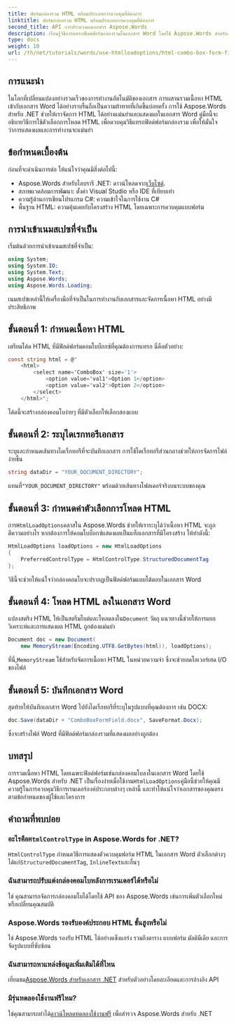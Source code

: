 ```yaml
---
title: ฟอร์มกล่องรวม HTML พร้อมประเภทการควบคุมที่ต้องการ
linktitle: ฟอร์มกล่องรวม HTML พร้อมประเภทการควบคุมที่ต้องการ
second_title: API การประมวลผลเอกสาร Aspose.Words
description: เรียนรู้วิธีการแทรกฟิลด์ฟอร์มกล่องรวมในเอกสาร Word โดยใช้ Aspose.Words สำหรับ .NET คำแนะนำทีละขั้นตอนนี้ครอบคลุมตัวเลือกการโหลด HTML ประเภทการควบคุมที่ต้องการ และเคล็ดลับการปรับแต่งขั้นสูงสำหรับการทำงานอัตโนมัติของเอกสารอย่างราบรื่น
type: docs
weight: 10
url: /th/net/tutorials/words/use-htmlloadoptions/html-combo-box-form-fields-with-preferred-control-types/
---
```

## การแนะนำ

ในโลกที่เปลี่ยนแปลงอย่างรวดเร็วของการทำงานอัตโนมัติของเอกสาร การผสานรวมเนื้อหา HTML เข้ากับเอกสาร Word ได้อย่างราบรื่นถือเป็นความท้าทายที่เกิดขึ้นบ่อยครั้ง การใช้ Aspose.Words สำหรับ .NET ช่วยให้เราจัดการ HTML ได้อย่างแม่นยำและแสดงผลในเอกสาร Word คู่มือนี้จะอธิบายวิธีการใช้ตัวเลือกการโหลด HTML เพื่อควบคุมวิธีแทรกฟิลด์ฟอร์มกล่องรวม เพื่อให้มั่นใจว่าการแสดงผลและการทำงานจะแม่นยำ

## ข้อกำหนดเบื้องต้น

ก่อนที่จะดำเนินการต่อ ให้แน่ใจว่าคุณมีสิ่งต่อไปนี้:

-  Aspose.Words สำหรับไลบรารี .NET: ดาวน์โหลดจาก[เว็บไซต์](https://releases.aspose.com/words/net/). 
- สภาพแวดล้อมการพัฒนา: ตั้งค่า Visual Studio หรือ IDE ที่เทียบเท่า  
- ความรู้ด้านการเขียนโปรแกรม C#: ความเข้าใจในการใช้งาน C#  
- พื้นฐาน HTML: ความคุ้นเคยกับโครงสร้าง HTML โดยเฉพาะการควบคุมแบบฟอร์ม  

## การนำเข้าเนมสเปซที่จำเป็น

เริ่มต้นด้วยการนำเข้าเนมสเปซที่จำเป็น:

```csharp
using System;
using System.IO;
using System.Text;
using Aspose.Words;
using Aspose.Words.Loading;
```

เนมสเปซเหล่านี้ให้เครื่องมือที่จำเป็นในการทำงานกับเอกสารและจัดการเนื้อหา HTML อย่างมีประสิทธิภาพ

## ขั้นตอนที่ 1: กำหนดเนื้อหา HTML

เตรียมโค้ด HTML ที่มีฟิลด์ฟอร์มคอมโบบ็อกซ์ที่คุณต้องการแทรก นี่คือตัวอย่าง:

```csharp
const string html = @"
    <html>
        <select name='ComboBox' size='1'>
            <option value='val1'>Option 1</option>
            <option value='val2'>Option 2</option>
        </select>
    </html>";
```

โค้ดนี้จะสร้างกล่องคอมโบง่ายๆ ที่มีตัวเลือกให้เลือกสองแบบ

## ขั้นตอนที่ 2: ระบุไดเรกทอรีเอกสาร

ระบุและกำหนดเส้นทางไดเร็กทอรีที่จะบันทึกเอกสาร การใช้ไดเร็กทอรีส่วนกลางช่วยให้การจัดการไฟล์ง่ายขึ้น

```csharp
string dataDir = "YOUR_DOCUMENT_DIRECTORY";
```

 แทนที่`"YOUR_DOCUMENT_DIRECTORY"` พร้อมด้วยเส้นทางโฟลเดอร์จริงบนระบบของคุณ

## ขั้นตอนที่ 3: กำหนดค่าตัวเลือกการโหลด HTML

 การ`HtmlLoadOptions`คลาสใน Aspose.Words ช่วยให้เราระบุได้ว่าเนื้อหา HTML จะถูกตีความอย่างไร หากต้องการให้คอมโบบ็อกซ์แสดงผลเป็นแท็กเอกสารที่มีโครงสร้าง ให้ทำดังนี้:

```csharp
HtmlLoadOptions loadOptions = new HtmlLoadOptions
{
    PreferredControlType = HtmlControlType.StructuredDocumentTag
};
```

วิธีนี้จะช่วยให้แน่ใจว่ากล่องคอมโบจะปรากฏเป็นฟิลด์ฟอร์มแบบโต้ตอบในเอกสาร Word

## ขั้นตอนที่ 4: โหลด HTML ลงในเอกสาร Word

 แปลงสตริง HTML ให้เป็นสตรีมไบต์และโหลดลงใน`Document` วัตถุ แนวทางนี้ช่วยให้การแยกวิเคราะห์และการแสดงผล HTML ถูกต้องแม่นยำ

```csharp
Document doc = new Document(
    new MemoryStream(Encoding.UTF8.GetBytes(html)), loadOptions);
```

 ที่นี่,`MemoryStream` ใช้สำหรับจัดการเนื้อหา HTML ในหน่วยความจำ ซึ่งจะช่วยลดโอเวอร์เฮด I/O ของไฟล์

## ขั้นตอนที่ 5: บันทึกเอกสาร Word

สุดท้ายให้บันทึกเอกสาร Word ไปยังไดเร็กทอรีที่ระบุในรูปแบบที่คุณต้องการ เช่น DOCX:

```csharp
doc.Save(dataDir + "ComboBoxFormField.docx", SaveFormat.Docx);
```

ซึ่งจะสร้างไฟล์ Word ที่มีฟิลด์ฟอร์มกล่องรวมที่แสดงผลอย่างถูกต้อง

## บทสรุป

 การรวมเนื้อหา HTML โดยเฉพาะฟิลด์ฟอร์มเช่นกล่องคอมโบลงในเอกสาร Word โดยใช้ Aspose.Words สำหรับ .NET เป็นเรื่องง่ายเมื่อใช้งาน`HtmlLoadOptions`คู่มือนี้ช่วยให้คุณมีความรู้ในการควบคุมวิธีการเรนเดอร์องค์ประกอบต่างๆ เหล่านี้ และทำให้แน่ใจว่าเอกสารของคุณตรงตามข้อกำหนดของผู้ใช้และโครงการ

## คำถามที่พบบ่อย

###  อะไรคือ`HtmlControlType` in Aspose.Words for .NET?
`HtmlControlType` กำหนดวิธีการแสดงตัวควบคุมฟอร์ม HTML ในเอกสาร Word ตัวเลือกต่างๆ ได้แก่`StructuredDocumentTag`, `InlineText`และอื่นๆ

### ฉันสามารถปรับแต่งกล่องคอมโบหลังการเรนเดอร์ได้หรือไม่
ใช่ คุณสามารถจัดการกล่องคอมโบได้โดยใช้ API ของ Aspose.Words เช่นการเพิ่มตัวเลือกใหม่หรือเปลี่ยนคุณสมบัติ

### Aspose.Words รองรับองค์ประกอบ HTML ขั้นสูงหรือไม่
ใช่ Aspose.Words รองรับ HTML ได้อย่างแข็งแกร่ง รวมถึงตาราง แบบฟอร์ม มัลติมีเดีย และการจัดรูปแบบที่ซับซ้อน

### ฉันสามารถหาแหล่งข้อมูลเพิ่มเติมได้ที่ไหน
 เยี่ยมชม[Aspose.Words สำหรับเอกสาร .NET](https://reference.aspose.com/words/net/) สำหรับตัวอย่างโดยละเอียดและการอ้างอิง API

### มีรุ่นทดลองใช้งานฟรีไหม?
 ใช่คุณสามารถทำได้[ดาวน์โหลดทดลองใช้งานฟรี](https://releases.aspose.com/) เพื่อสำรวจ Aspose.Words สำหรับ .NET